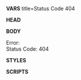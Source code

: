 **VARS**
title=Status Code 404

**HEAD**
<title>$title</title>

**BODY**
<div>
    Error: <br>
    Status Code: 404
</div>

**STYLES**

**SCRIPTS**